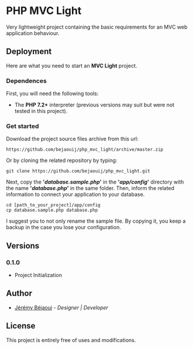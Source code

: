  # PHP MVC Light
 Very lightweight project containing the basic requirements for an MVC web application behaviour.
 
 ## Deployment
 Here are what you need to start an **MVC Light** project.
 
 ### Dependences
 First, you will need the following tools:
 * The **PHP 7.2+** interpreter (previous versions may suit but were not tested in this project).
 
 ### Get started
 Download the project source files archive from this url:
 ```
 https://github.com/bejaouij/php_mvc_light/archive/master.zip
```
Or by cloning the related repository by typing:
```
git clone https://github.com/bejaouij/php_mvc_light.git
```
Next, copy the **'*database.sample.php*'** in the **'*app/config*'** directory with the name **'*database.php*'** in the same folder. Then, inform the related information to connect your application to your database.
```
cd [path_to_your_project]/app/config
cp database.sample.php database.php
```
I suggest you to not only rename the sample file. By copying it, you keep a backup in the case you lose your configuration.

## Versions
### 0.1.0
* Project Initialization

## Author
* [Jérémy Béjaoui](https://github.com/bejaouij) - *Designer | Developer*

## License
This project is entirely free of uses and modifications.